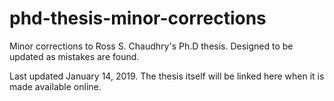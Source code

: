 # phd-thesis-minor-corrections
Minor corrections to Ross S. Chaudhry's Ph.D thesis.
Designed to be updated as mistakes are found.

Last updated January 14, 2019.
The thesis itself will be linked here when it is made available online.
